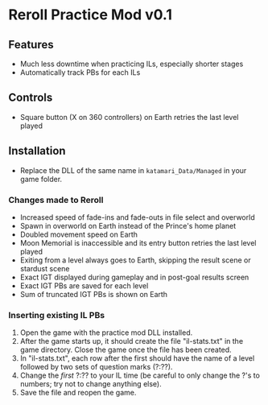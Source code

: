 # Reroll Practice Mod v0.1

## Features

- Much less downtime when practicing ILs, especially shorter stages
- Automatically track PBs for each ILs

## Controls

- Square button (X on 360 controllers) on Earth retries the last level played

## Installation

- Replace the DLL of the same name in `katamari_Data/Managed` in your game folder.

### Changes made to Reroll

- Increased speed of fade-ins and fade-outs in file select and overworld
- Spawn in overworld on Earth instead of the Prince's home planet
- Doubled movement speed on Earth
- Moon Memorial is inaccessible and its entry button retries the last level played
- Exiting from a level always goes to Earth, skipping the result scene or stardust scene
- Exact IGT displayed during gameplay and in post-goal results screen
- Exact IGT PBs are saved for each level
- Sum of truncated IGT PBs is shown on Earth

### Inserting existing IL PBs

1. Open the game with the practice mod DLL installed.
2. After the game starts up, it should create the file "il-stats.txt" in the
   game directory. Close the game once the file has been created.
3. In "il-stats.txt", each row after the first should have the name of a level followed by two sets of question marks (?:??).
4. Change the *first* ?:?? to your IL time (be careful to only change the ?'s to numbers; try not to change anything else).
5. Save the file and reopen the game.
